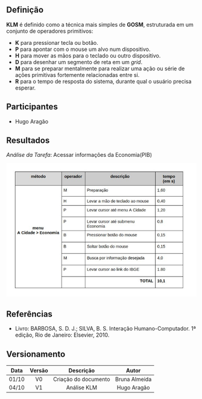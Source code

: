 ## Definição
<p align=”Justify”> 

**KLM** é definido como a técnica mais simples de **GOSM**, 
estruturada em um conjunto de operadores primitivos:
* **K** para pressionar tecla ou botão.
* **P** para apontar com o mouse um alvo num dispositivo.
* **H** para mover as mãos para o teclado ou outro dispositivo.
* **D** para desenhar um segmento de reta em um _grid_.
* **M** para se preparar mentalmente para realizar uma ação ou série de ações primitivas fortemente relacionadas entre si.
* **R** para o tempo de resposta do sistema, durante qual o usuário precisa esperar.
</p>

## Participantes
* Hugo Aragão

## Resultados
<p align=”Left”>

_Análise da Tarefa_: Acessar informações da Economia(PIB)
</p>

<p align=”Left”>

![klm](../imagens/klm.jpg)
</p>

## Referências
* Livro: BARBOSA, S. D. J.; SILVA, B. S. Interação Humano-Computador. 1ª edição, Rio de Janeiro: Elsevier, 2010.

## Versionamento

| Data | Versão |           Descrição             |    Autor    |
|:----:|:------:|:-------------------------------:|:-----------:|
|01/10 |V0      |     Criação do documento        |Bruna Almeida|
|04/10 |V1      |     Análise KLM                 |Hugo Aragão  |